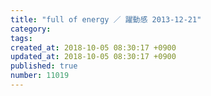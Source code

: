 ```yaml
---
title: "full of energy ／ 躍動感 2013-12-21"
category: 
tags: 
created_at: 2018-10-05 08:30:17 +0900
updated_at: 2018-10-05 08:30:17 +0900
published: true
number: 11019
---
```



